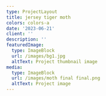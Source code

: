 ```yaml
---
type: ProjectLayout
title: jersey tiger moth
colors: colors-a
date: '2023-06-21'
client: ''
description: ''
featuredImage:
  type: ImageBlock
  url: /images/bg1.jpg
  altText: Project thumbnail image
media:
  type: ImageBlock
  url: /images/moth final final.png
  altText: Project image
---
```



